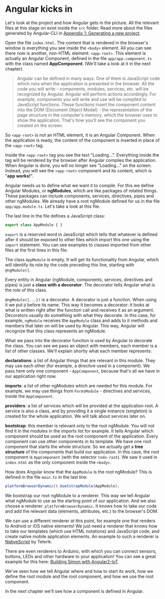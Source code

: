 # Angular kicks in

Let's look at the project and how Angular gets in the picture. All the relevant files at this stage on exist inside the `src` folder.
Read more about the files generated by Angular-CLI in [Appendix 1: Generating a new project](https://ng-girls.gitbooks.io/todo-list-tutorial/generating_a_new_project.html).

Open the file `index.html`. The content that is rendered in the browser's window is everything you see inside the `<body>` element. All you can see there now is another, non-HTML element: `<app-root>`. This element is actually an Angular Component, defined in the file `app/app.component.ts` with the class named **AppComponent**. \(We'll take a look at it in the next chapter\).

> Angular can be defined in many ways. One of them is JavaScript code which runs when the application is presented in the browser. All the code you will write - components, modules, services, etc. will be recognized by Angular. Angular will perform actions accordingly. For example, components you will write and use will be compiled to JavaScript functions. These functions insert the component content into the DOM (Document Object Model) - the representation of the page structure in the computer's memory, which the browser uses to show the application. That's how you'll see the component you created on the screen.

So `<app-root>` is not an HTML element, it is an Angular Component. When the application is ready, the content of the component is inserted in place of the `<app-root>` tag.

Inside the `<app-root>` tag you see the text "Loading...". Everything inside the tag will be rendered by the browser after Angular compiles the application. When Angular is done, you will no longer see "Loading..." on the screen. Instead, you will see the `<app-root>` component and its content, which is "**app works!**".

Angular needs us to define what we want it to compile. For this we define Angular Modules, or **ngModules**, which are like packages of related things. These packages can include components, services, directives, pipes and other ngModules. We already have a root ngModule defined for us in the file `app/app.module.ts`. Let's take a look at this file.

The last line in the file defines a JavaScript class:

```js
export class AppModule { }
```

`export` is a reserved word in JavaScript which tells that whatever is defined after it should be exposed to other files which import this one using the `import` statement. You can see examples to classes imported from other files at the first lines in this file.

The class `AppModule` is empty. It will get its functionality from Angular, which will identify its role by the code preceding this line, starting with `@ngModule({`.

Every entity in Angular (ngModule, components, services, directives and pipes) is just a **class with a decorator**. The decorator tells Angular what is the role of this class. 

`@ngModule({...})` is a decorator. A decorator is just a function. When using it we put `@` before its name. This way it becomes a decorator: it looks at what is written right after the function call and receives it as an argument. Decorators usually do something with what they decorate. In this case, for example, `ngModule` receives the `AppModule` class and adds to it methods and members that later on will be used by Angular. This way, Angular will recognize that this class represents an ngModule.

What we pass into the decorator function is used by Angular to decorate the class. You can see we pass an object with members, each member is a list of other classes. We'll explain shortly what each member represents.

**declarations**: a list of Angular things that are relevant in this module. They may use each other \(for example, a directive used in a component\). We pass here only one component - `AppComponent`, because that's all we have in our application right now.

**imports**: a list of other ngModules which are needed for this module. For example, we may use things from `FormsModule` - directives and services, inside the `AppComponent`.

**providers**: a list of services which will be provided at the application root. A service is also a class, and by providing it a single instance (singleton) is created for the whole application. We will talk about services later on.

**bootstrap**: this member is relevant only to the root ngModule. You will not find it in the modules in the imports list for example. It tells Angular which component should be used as the root component of the application. Every component can use other components in its template. We have one root component that starts the whole structure. So we actually get a **tree structure** of the components that build our application. In this case, the root component is `AppComponent` (with the selector `todo-root`). We saw it used in `index.html` as the only component inside the `<body>`.

How does Angular know that the `AppModule` is the root ngModule? This is defined in the file `main.ts` in the last line:

```js
platformBrowserDynamic().bootstrapModule(AppModule);
```

We bootstrap our root ngModule to a renderer. This way we tell Angular what ngModule to use as the starting point of our application. And we also choose a renderer: `platformBrowserDynamic`. It knows how to take our code and add the relevant data \(elements, attributes, etc.\) to the browser's DOM.

We can use a different renderer at this point, for example one that renders to Android or iOS native elements! We just need a renderer that knows how to take our templates \(which use HTML notations\) and JavaScript code, and create native mobile application elements. An example to such a renderer is [NativeScript](https://www.nativescript.org/) by Telerik.

There are even renderers to Arduino, with which you can connect sensors, buttons, LEDs and other hardware to your application! You can see a great example for this here: [Building Simon with Angular2-IoT](https://medium.com/@urish/building-simon-with-angular2-iot-fceb78bb18e5#.430qu216w).

We've seen how we tell Angular where and how to start its work, how we define the root module and the root component, and how we use the root component.

In the next chapter we'll see how a component is defined in Angular.

